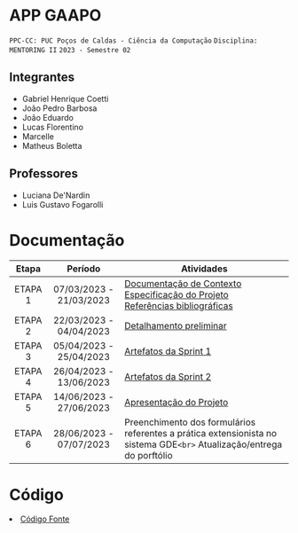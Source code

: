 # APP GAAPO

`PPC-CC: PUC Poços de Caldas - Ciência da Computação`
`Disciplina: MENTORING II`
`2023 - Semestre 02`

## Integrantes

- Gabriel Henrique Coetti
- João Pedro Barbosa
- João Eduardo
- Lucas Florentino
- Marcelle
- Matheus Boletta

## Professores

- Luciana De'Nardin
- Luis Gustavo Fogarolli

# Documentação

|  Etapa  |        Período        | Atividades                                                                                                                                                                                                                                                                 |
| :-----: | :---------------------: | -------------------------------------------------------------------------------------------------------------------------------------------------------------------------------------------------------------------------------------------------------------------------- |
| ETAPA 1 | 07/03/2023 - 21/03/2023 |<a href="docs/1-Documentação de Contexto.md"> Documentação de Contexto</a><br> <a href="docs/2-Especificação do Projeto.md"> Especificação do Projeto</a> <br><a href="docs/7-Referências.md"> Referências bibliográficas</a> |
| ETAPA 2 | 22/03/2023 - 04/04/2023 |<a href="docs/3-Detalhamento preliminar.md"> Detalhamento preliminar </a>                                                                                                                                                                                          |
| ETAPA 3 | 05/04/2023 - 25/04/2023 | <a href="docs/4-Sprint 1.md"> Artefatos da Sprint 1</a>                                                                                                                                                                                                            |
| ETAPA 4 | 26/04/2023 - 13/06/2023 | <a href="docs/5-Sprint 2.md"> Artefatos da Sprint 2</a>                                                                                                                                                                                                            |
| ETAPA 5 | 14/06/2023 - 27/06/2023 | <a href="docs/6-Apresentação do Projeto.md">Apresentação do Projeto</a>                                                                                                                                                                                      |
| ETAPA 6 | 28/06/2023 - 07/07/2023 | Preenchimento dos formulários referentes a prática extensionista no sistema GDE`<br>` Atualização/entrega do porftólio                                                                                                                                              |

# Código

<li><a href="src/README.md"> Código Fonte</a></li>
